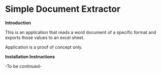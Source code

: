 # Simple  Document Extractor

**Introduction**

This is an application that reads a word document of a specific format and exports those values to an excel sheet.

Application is a proof of concept only.

**Installation Instructions**

-To be continued-
